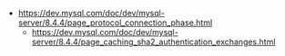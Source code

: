 
- https://dev.mysql.com/doc/dev/mysql-server/8.4.4/page_protocol_connection_phase.html
  - https://dev.mysql.com/doc/dev/mysql-server/8.4.4/page_caching_sha2_authentication_exchanges.html